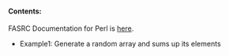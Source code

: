 #### Contents:
FASRC Documentation for Perl is [here](https://docs.rc.fas.harvard.edu/kb/perl/).

* Example1: Generate a random array and sums up its elements
